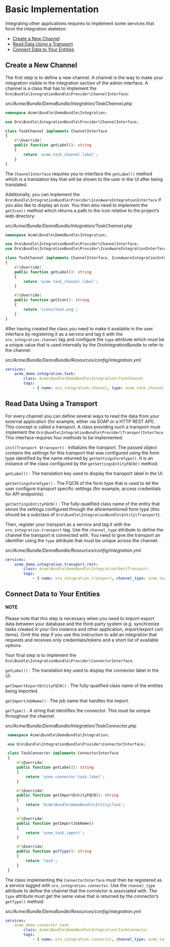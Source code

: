 <a id="dev-integrations-integrations-config"></a>

# Basic Implementation

Integrating other applications requires to implement some services that form the integration
skeleton:

* [Create a New Channel](#cookbook-integration-channel)
* [Read Data Using a Transport](#cookbook-integration-transport)
* [Connect Data to Your Entities](#cookbook-integration-connector)

<a id="cookbook-integration-channel"></a>

## Create a New Channel

The first step is to define a new channel. A channel is the way to make your integration visible in
the integration section of the admin interface. A channel is a class that has to implement the
`Oro\Bundle\IntegrationBundle\Provider\ChannelInterface`:

*src/Acme/Bundle/DemoBundle/Integration/TaskChannel.php*
```php
namespace Acme\Bundle\DemoBundle\Integration;

use Oro\Bundle\IntegrationBundle\Provider\ChannelInterface;

class TaskChannel implements ChannelInterface
{
    #[\Override]
    public function getLabel(): string
    {
        return 'acme.task_channel.label';
    }
}
```

The `ChannelInterface` requires you to interface the `getLabel()` method which is a translation key
that will be shown to the user in the UI after being translated.

Additionally, you can implement the `Oro\Bundle\IntegrationBundle\Provider\IconAwareIntegrationInterface`
if you also like to display an icon. You then also need to implement the `getIcon()` method which
returns a path to the icon relative to the project’s web directory:

*src/Acme/Bundle/DemoBundle/Integration/TaskChannel.php*
```php
namespace Acme\Bundle\DemoBundle\Integration;

use Oro\Bundle\IntegrationBundle\Provider\ChannelInterface;
use Oro\Bundle\IntegrationBundle\Provider\IconAwareIntegrationInterface;

class TaskChannel implements ChannelInterface, IconAwareIntegrationInterface
{
    #[\Override]
    public function getLabel(): string
    {
        return 'acme.task_channel.label';
    }

    #[\Override]
    public function getIcon(): string
    {
        return 'icons/task.png';
    }
}
```

After having created the class you need to make it available in the user interface by registering
it as a service and tag it with the `oro_integration.channel` tag and configure the `type`
attribute which must be a unique value that is used internally by the OroIntegrationBundle to refer
to the channel:

*src/Acme/Bundle/DemoBundle/Resources/config/integration.yml*
```yaml
services:
    acme_demo.integration.task:
        class: Acme\Bundle\DemoBundle\Integration\TaskChannel
        tags:
            - { name: oro_integration.channel, type: acme_task_channel }
```

<a id="cookbook-integration-transport"></a>

## Read Data Using a Transport

For every channel you can define several ways to read the data from your external application (for
example, either via SOAP or a HTTP REST API). This concept is called a transport. A class providing
such a transport must implement the `Oro\Bundle\IntegrationBundle\Provider\TransportInterface`.
This interface requires four methods to be implemented:

`init(Transport $transport)`
: Initializes the transport. The passed object contains the settings for this transport that was
  configured using the form type identified by the name returned by `getSettingsFormType()`. It
  is an instance of the class configured by the `getSettingsEntityFQCN()` method.

`getLabel()`
: The translation key used to display the transport label in the UI.

`getSettingsFormType()`
: The FQCN of the form type that is used to let the user configure transport specific settings
  (for example, access credentials for API endpoints).

`getSettingsEntityFQCN()`
: The fully-qualified class name of the entity that stores the settings configured through the
  aforementioned form type (this should be a subclass of `Oro\Bundle\IntegrationBundle\Entity\Transport`).

Then, register your transport as a service and tag it with the `oro_integration.transport` tag.
Use the `channel_type` attribute to define the channel the transport is connected with. You need
to give the transport an identifier using the `type` attribute that must be unique across the
channel:

*src/Acme/Bundle/DemoBundle/Resources/config/integration.yml*
```yaml
services:
    acme_demo.integration.transport.rest:
        class: Acme\Bundle\DemoBundle\Integration\RestTransport
        tags:
            - { name: oro_integration.transport, channel_type: acme_task_channel, type: rest }
```

<a id="cookbook-integration-connector"></a>

## Connect Data to Your Entities

#### NOTE
Please note that this step is necessary when you need to import-export data between your database and the third-party system (e.g. synchronize tasks created in your Oro instance and other application, import/export cart items). Omit this step if you use this instruction to add an integration that requests and receives only credentials/tokens and a short list of available options.

Your final step is to implement the `Oro\Bundle\IntegrationBundle\Provider\ConnectorInterface`:

`getLabel()`
: The translation key used to display the connector label in the UI.

`getImportExportEntityFQCN()`
: The fully-qualified class name of the entities being imported.

`getImportJobName()`
: The job name that handles the import.

`getType()`
: A string that identifies the connector. This must be unique throughout the channel.

*src/Acme/Bundle/DemoBundle/Integration/TaskConnector.php*
```php
 namespace Acme\Bundle\DemoBundle\Integration;

 use Oro\Bundle\IntegrationBundle\Provider\ConnectorInterface;

 class TaskConnector implements ConnectorInterface
 {
     #[\Override]
     public function getLabel(): string
     {
         return 'acme.connector.task.label';
     }

     #[\Override]
     public function getImportEntityFQCN(): string
     {
         return 'Acme\Bundle\DemoBundle\Entity\Task';
     }

     #[\Override]
     public function getImportJobName()
     {
         return 'acme_task_import';
     }

     #[\Override]
     public function getType(): string
     {
         return 'task';
     }
 }
```

The class implementing the `ConnectorInterface` must then be registered as a service tagged with
`oro_integration.connector`. Use the `channel_type` attribute to define the channel that the
connector is associated with. The `type` attribute must get the same value that is returned by
the connector’s `getType()` method:

*src/Acme/Bundle/DemoBundle/Resources/config/integration.yml*
```yaml
services:
    acme_demo.connector.task
        class: Acme\Bundle\DemoBundle\Integration\TaskConnector
        tags:
            - { name: oro_integration.connector, channel_type: acme_task_channel, type: task }
```

<!-- Frontend -->
